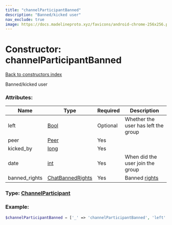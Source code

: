 ```yaml
---
title: "channelParticipantBanned"
description: "Banned/kicked user"
nav_exclude: true
image: https://docs.madelineproto.xyz/favicons/android-chrome-256x256.png
---
```

# Constructor: channelParticipantBanned  
[Back to constructors index](index.md)



Banned/kicked user

### Attributes:

| Name     |    Type       | Required | Description |
|----------|---------------|----------|-------------|
|left|[Bool](../types/Bool.md) | Optional|Whether the user has left the group|
|peer|[Peer](../types/Peer.md) | Yes|
|kicked\_by|[long](../types/long.md) | Yes|
|date|[int](../types/int.md) | Yes|When did the user join the group|
|banned\_rights|[ChatBannedRights](../types/ChatBannedRights.md) | Yes|Banned [rights](https://core.telegram.org/api/rights)|



### Type: [ChannelParticipant](../types/ChannelParticipant.md)


### Example:

```php
$channelParticipantBanned = ['_' => 'channelParticipantBanned', 'left' => Bool, 'peer' => Peer, 'kicked_by' => long, 'date' => int, 'banned_rights' => ChatBannedRights];
```  
